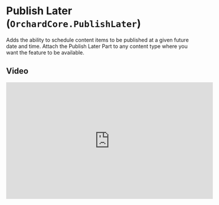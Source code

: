 # Publish Later (`OrchardCore.PublishLater`)

Adds the ability to schedule content items to be published at a given future date and time. Attach the Publish Later Part to any content type where you want the feature to be available.

## Video

<iframe width="560" height="315" src="https://www.youtube-nocookie.com/embed/E7UH8R14EUA" title="YouTube video player" frameborder="0" allow="accelerometer; autoplay; clipboard-write; encrypted-media; gyroscope; picture-in-picture" allowfullscreen></iframe>